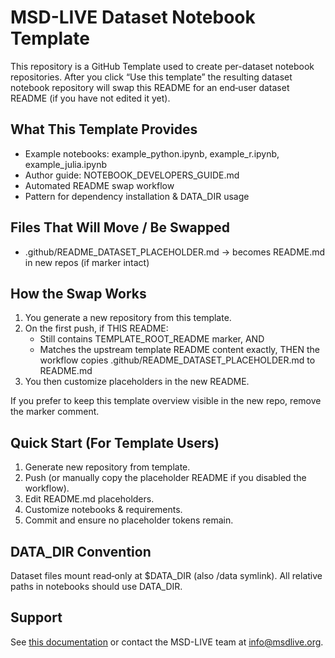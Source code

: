 # MSD-LIVE Dataset Notebook Template

This repository is a GitHub Template used to create per-dataset notebook repositories.
After you click “Use this template” the resulting dataset notebook repository will 
swap this README for an end‑user dataset README (if you have not edited it yet).

## What This Template Provides
- Example notebooks: example_python.ipynb, example_r.ipynb, example_julia.ipynb
- Author guide: NOTEBOOK_DEVELOPERS_GUIDE.md
- Automated README swap workflow
- Pattern for dependency installation & DATA_DIR usage

## Files That Will Move / Be Swapped
- .github/README_DATASET_PLACEHOLDER.md -> becomes README.md in new repos (if marker intact)

## How the Swap Works
1. You generate a new repository from this template.
2. On the first push, if THIS README:
   - Still contains TEMPLATE_ROOT_README marker, AND
   - Matches the upstream template README content exactly, THEN
   the workflow copies .github/README_DATASET_PLACEHOLDER.md to README.md
3. You then customize placeholders in the new README.

If you prefer to keep this template overview visible in the new repo, remove the marker comment.

## Quick Start (For Template Users)
1. Generate new repository from template.
2. Push (or manually copy the placeholder README if you disabled the workflow).
3. Edit README.md placeholders.
4. Customize notebooks & requirements.
5. Commit and ensure no placeholder tokens remain.

## DATA_DIR Convention
Dataset files mount read‑only at $DATA_DIR (also /data symlink). All relative paths in notebooks should use DATA_DIR.

## Support
See [this documentation](https://dev.msdlive.org/dataset-notebooks) or contact the MSD-LIVE team at info@msdlive.org.